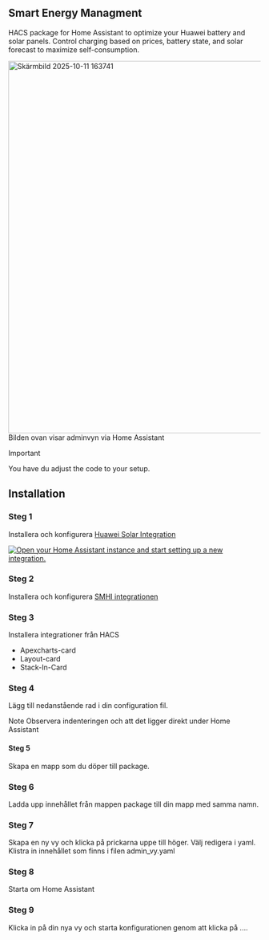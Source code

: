 ## Smart Energy Managment
HACS package for Home Assistant to optimize your Huawei battery and solar panels. Control charging based on prices, battery state, and solar forecast to maximize self-consumption.

<img width="1850" height="742" alt="Skärmbild 2025-10-11 163741" src="https://github.com/user-attachments/assets/8c306b50-f229-4a00-bfe9-e61b41ed0f2f" />
Bilden ovan visar adminvyn via Home Assistant

> [!IMPORTANT]
> You have du adjust the code to your setup.

## Installation
### Steg 1
Installera och konfigurera [Huawei Solar Integration](https://github.com/wlcrs/huawei_solar)

<a href="https://my.home-assistant.io/redirect/config_flow_start/?domain=https%3A%2F%2Fgithub.com%2Fwlcrs%2Fhuawei_solar" target="_blank" rel="noreferrer noopener"><img src="https://my.home-assistant.io/badges/config_flow_start.svg" alt="Open your Home Assistant instance and start setting up a new integration." /></a>

### Steg 2
Installera och konfigurera [SMHI integrationen]((https://www.home-assistant.io/integrations/smhi/))

### Steg 3
Installera integrationer från HACS
- Apexcharts-card
- Layout-card
- Stack-In-Card

### Steg 4
Lägg till nedanstående rad i din configuration fil. 

Note
Observera indenteringen och att det ligger direkt under Home Assistant 

#### Steg 5
Skapa en mapp som du döper till package.

### Steg 6
Ladda upp innehållet från mappen package till din mapp med samma namn. 

### Steg 7
Skapa en ny vy och klicka på prickarna uppe till höger. Välj redigera i yaml. Klistra in innehållet som finns i filen admin_vy.yaml

### Steg 8
Starta om Home Assistant 

### Steg 9
Klicka in på din nya vy och starta konfigurationen genom att klicka på ....
